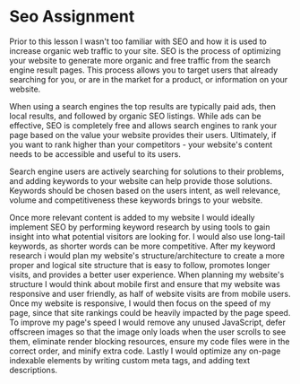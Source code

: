 # Seo Assignment
Prior to this lesson I wasn't too familiar with SEO and how it is used to increase organic web traffic to your site. SEO is the process of optimizing your website to generate more organic and free traffic from the search engine result pages. This process allows you to target users that already searching for you, or are in the market for a product, or information on your website.

When using a search engines the top results are typically paid ads, then local results, and followed by organic SEO listings. While ads can be effective, SEO is completely free and allows search engines to rank your page based on the value your website provides their users. Ultimately, if you want to rank higher than your competitors - your website's content needs to be accessible and useful to its users.

Search engine users are actively searching for solutions to their problems, and adding keywords to your website can help provide those solutions. Keywords should be chosen based on the users intent, as well relevance, volume and competitiveness these keywords brings to your website.  


Once more relevant content is added to my website I would ideally implement SEO by performing keyword research by using tools to gain insight into what potential visitors are looking for. I would also use long-tail keywords, as shorter words can be more competitive. After my keyword research i would plan my website's structure/architecture to create a more proper and logical site structure that is easy to follow, promotes longer visits, and provides a better user experience. When planning my website's structure I would think about mobile first and ensure that my website was responsive and user friendly, as half of website visits are from mobile users. Once my website is responsive, I would then focus on the speed of my page, since that site rankings could be heavily impacted by the page speed. To improve my page's speed I would remove any unused JavaScript, defer offscreen images so that the image only loads when the user scrolls to see them, eliminate render blocking resources, ensure my code files were in the correct order, and minify extra code. Lastly I would optimize any on-page indexable elements by writing custom meta tags, and adding text descriptions.
